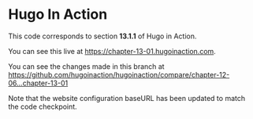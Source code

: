 Hugo In Action
===============

This code corresponds to section **13.1.1** of Hugo in Action.

You can see this live at https://chapter-13-01.hugoinaction.com.

You can see the changes made in this branch at https://github.com/hugoinaction/hugoinaction/compare/chapter-12-06...chapter-13-01

Note that the website configuration baseURL has been updated to match the code checkpoint.
